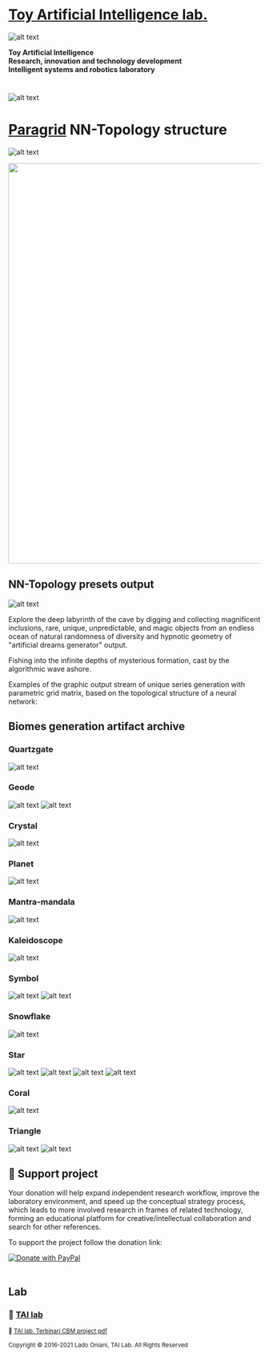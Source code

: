  # [Toy Artificial Intelligence lab.](https://ladooniani.github.io/tailab/) 
 
 ![alt text](https://github.com/ladooniani/tailab/blob/master/assets/toy_artificial_intelligence_lab_logo.png)

**Toy Artificial Intelligence\
Research, innovation and technology development\
Intelligent systems and robotics laboratory**

#

![alt text](https://github.com/ladooniani/tailab/blob/master/assets/tai_lab_terbinari_cbm_project_logo.png)

# [Paragrid](https://github.com/ladooniani/paragrid) NN-Topology structure 

![alt text](https://github.com/ladooniani/resume-cv/blob/main/img/img9.jpg)

 <img src="https://github.com/ladooniani/paragrid/blob/main/images/paragrid/paragrid-app-2.png" width="800">  

## NN-Topology presets output

![alt text](https://github.com/ladooniani/resume-cv/blob/main/img/img4.jpg)

Explore the deep labyrinth of the cave by digging and collecting magnificent inclusions, rare, unique, unpredictable, and magic objects from an endless ocean of natural randomness of diversity and hypnotic geometry of "artificial dreams generator" output. 

Fishing into the infinite depths of mysterious formation, cast by the algorithmic wave ashore. 

Examples of the graphic output stream of unique series generation with parametric grid matrix, based on the topological structure of a neural network: 

## Biomes generation artifact archive

### Quartzgate

![alt text](https://github.com/Toy-Artificial-Intelligence-lab/paragrid-doc/blob/main/images/paragrid/paragrid-gen-quartzgate-example.png)

### Geode

![alt text](https://github.com/Toy-Artificial-Intelligence-lab/paragrid-doc/blob/main/images/paragrid/paragrid-gen-geode-example.png)
![alt text](https://github.com/Toy-Artificial-Intelligence-lab/paragrid-doc/blob/main/images/paragrid/paragrid-gen-geode2-example.png)

### Crystal

![alt text](https://github.com/Toy-Artificial-Intelligence-lab/paragrid-doc/blob/main/images/paragrid/paragrid-gen-crystal-example.png)

### Planet

![alt text](https://github.com/Toy-Artificial-Intelligence-lab/paragrid-doc/blob/main/images/paragrid/paragrid-gen-planet-example.png)

### Mantra-mandala

![alt text](https://github.com/Toy-Artificial-Intelligence-lab/paragrid-doc/blob/main/images/paragrid/paragrid-gen-mantra-mandala-example.png)

### Kaleidoscope

![alt text](https://github.com/Toy-Artificial-Intelligence-lab/paragrid-doc/blob/main/images/paragrid/paragrid-gen-kaleidoscope-example.png)

### Symbol

![alt text](https://github.com/Toy-Artificial-Intelligence-lab/paragrid-doc/blob/main/images/paragrid/paragrid-gen-logotype-example.png)
![alt text](https://github.com/Toy-Artificial-Intelligence-lab/paragrid-doc/blob/main/images/paragrid/paragrid-gen-logotype2-example.png)

### Snowflake

![alt text](https://github.com/Toy-Artificial-Intelligence-lab/paragrid-doc/blob/main/images/paragrid/paragrid-gen-snowflake-example.png)

### Star

![alt text](https://github.com/Toy-Artificial-Intelligence-lab/paragrid-doc/blob/main/images/paragrid/paragrid-gen-star-example.png)
![alt text](https://github.com/Toy-Artificial-Intelligence-lab/paragrid-doc/blob/main/images/paragrid/paragrid-gen-star2-example.png)
![alt text](https://github.com/Toy-Artificial-Intelligence-lab/paragrid-doc/blob/main/images/paragrid/paragrid-gen-star3-example.png)
![alt text](https://github.com/Toy-Artificial-Intelligence-lab/paragrid-doc/blob/main/images/paragrid/paragrid-gen-star4-example.png)

### Coral

![alt text](https://github.com/Toy-Artificial-Intelligence-lab/paragrid-doc/blob/main/images/paragrid/paragrid-gen-coral-example.png)

### Triangle

![alt text](https://github.com/Toy-Artificial-Intelligence-lab/paragrid-doc/blob/main/images/paragrid/paragrid-gen-triangle-example.png)
![alt text](https://github.com/Toy-Artificial-Intelligence-lab/paragrid-doc/blob/main/images/paragrid/paragrid-gen-triangle2-example.png)

## 💖 Support project

Your donation will help expand independent research workflow, improve the laboratory environment, and speed up the conceptual strategy process, which leads to more involved research in frames of related technology, forming an educational platform for creative/intellectual collaboration and search for other references.

To support the project follow the donation link: 

<a href="https://www.paypal.com/cgi-bin/webscr?cmd=_s-xclick&hosted_button_id=GRGH6SL9EL72U">
  <img src="https://www.paypalobjects.com/en_US/i/btn/btn_donate_SM.gif" alt="Donate with PayPal" /><br><br>
</a>

## Lab

### 🔬 [TAI lab](https://ladooniani.github.io/tailab/) 

<sub>📃 [TAI lab. Terbinari CBM project pdf](https://github.com/ladooniani/tailab/blob/master/docs/tai.pdf)<sub>

<sub>Copyright © 2016-2021 Lado Oniani, TAI Lab. All Rights Reserved<sub>


